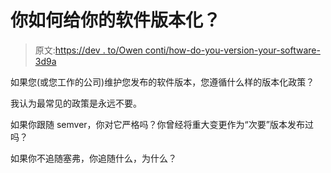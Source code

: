 # 你如何给你的软件版本化？

> 原文:[https://dev . to/Owen conti/how-do-you-version-your-software-3d9a](https://dev.to/owenconti/how-do-you-version-your-software-3d9a)

如果您(或您工作的公司)维护您发布的软件版本，您遵循什么样的版本化政策？

我认为最常见的政策是永远不要。

如果你跟随 semver，你对它严格吗？你曾经将重大变更作为“次要”版本发布过吗？

如果你不追随塞弗，你追随什么，为什么？